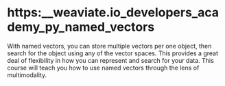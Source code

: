# https:\_\_weaviate.io_developers_academy_py_named_vectors

With named vectors, you can store multiple vectors per one object, then search for the object using any of the vector spaces. This provides a great deal of flexibility in how you can represent and search for your data. This course will teach you how to use named vectors through the lens of multimodality.
